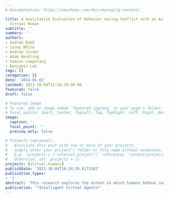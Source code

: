 ```yaml
---
# Documentation: https://wowchemy.com/docs/managing-content/

title: A Qualitative Evaluation of Behavior during Conflict with an Authoritative
  Virtual Human
subtitle: ''
summary: ''
authors:
- Andrew Robb
- Casey White
- Andrew Cordar
- Adam Wendling
- Samsun Lampotang
- Benjamin Lok
tags: []
categories: []
date: '2014-01-01'
lastmod: 2021-10-04T12:34:29-04:00
featured: false
draft: false

# Featured image
# To use, add an image named `featured.jpg/png` to your page's folder.
# Focal points: Smart, Center, TopLeft, Top, TopRight, Left, Right, BottomLeft, Bottom, BottomRight.
image:
  caption: ''
  focal_point: ''
  preview_only: false

# Projects (optional).
#   Associate this post with one or more of your projects.
#   Simply enter your project's folder or file name without extension.
#   E.g. `projects = ["internal-project"]` references `content/project/deep-learning/index.md`.
#   Otherwise, set `projects = []`.
projects: [virtual-humans]
publishDate: '2021-10-04T16:34:29.617216Z'
publication_types:
- '1'
abstract: 'This research explores the extent to which humans behave realistically during conflict with a virtual human occupying a position of authority. To this end, we created a virtual team to train nurses how to manage conflict in the operating room; the team’s virtual surgeon engages in reckless behavior that could endanger the safety of the team’s patient, requiring nurses to intervene and correct the virtual surgeon’s behavior. Results from post-hoc behavioral analysis and semi-structured interviews indicate that participants behaved realistically during conflict, as compared against existing behavioral frameworks. However, some participants reported perceiving their virtual teammates as strangers, which they felt may have caused them to behave differently than they would with their normal teammates.'
publication: '*Intelligent Virtual Agents*'
---
```

